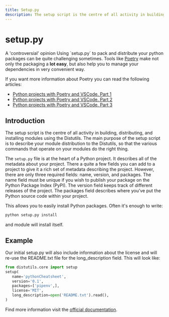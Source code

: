 ```yaml
---
title: Setup.py
description: The setup script is the centre of all activity in building, distributing, and installing modules using the Distutils. The main purpose of the setup script is to describe your module distribution to the Distutils, so that the various commands that operate on your modules do the right thing.
---
```


# setup.py

<base-warning>
  <base-warning-title>
    A 'controversial' opinion
  </base-warning-title>
  <base-warning-content>
    Using `setup.py` to pack and distribute your python packages can be quite challenging sometimes. Tools like <a target="_blank" href="https://python-poetry.org/">Poetry</a> make not only the packaging a <b>lot easy</b>, but also help you to manage your dependencies in very convenient way.
  </base-warning-content>
</base-warning>

If you want more information about Poetry you can read the following articles:

- [Python projects with Poetry and VSCode. Part 1](https://www.pythoncheatsheet.org/blog/python-projects-with-poetry-and-vscode-part-1/)
- [Python projects with Poetry and VSCode. Part 2](https://www.pythoncheatsheet.org/blog/python-projects-with-poetry-and-vscode-part-2/)
- [Python projects with Poetry and VSCode. Part 3](https://www.pythoncheatsheet.org/blog/python-projects-with-poetry-and-vscode-part-3/)

## Introduction

The setup script is the centre of all activity in building, distributing, and installing modules using the Distutils. The main purpose of the setup script is to describe your module distribution to the Distutils, so that the various commands that operate on your modules do the right thing.

The `setup.py` file is at the heart of a Python project. It describes all of the metadata about your project. There a quite a few fields you can add to a project to give it a rich set of metadata describing the project. However, there are only three required fields: name, version, and packages. The name field must be unique if you wish to publish your package on the Python Package Index (PyPI). The version field keeps track of different releases of the project. The packages field describes where you’ve put the Python source code within your project.

This allows you to easily install Python packages. Often it's enough to write:

```bash
python setup.py install
```

and module will install itself.

## Example

Our initial setup.py will also include information about the license and will re-use the README.txt file for the long_description field. This will look like:

```python
from distutils.core import setup
setup(
   name='pythonCheatsheet',
   version='0.1',
   packages=['pipenv',],
   license='MIT',
   long_description=open('README.txt').read(),
)
```

Find more information visit the [official documentation](http://docs.python.org/install/index.html).

